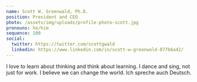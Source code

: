 ```yaml
---
name: Scott W. Greenwald, Ph.D.
position: President and CEO
photo: /assets/img/uploads/profile-photo-scott.jpg
pronouns: he/him
sequence: 100
social:
  twitter: https://twitter.com/scottgwald
  linkedin: https://www.linkedin.com/in/scott-w-greenwald-877b6a42/
---
```

I love to learn about thinking and think about learning. I dance and sing, not just for work. I believe we can change the world. Ich spreche auch Deutsch.